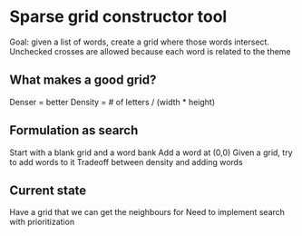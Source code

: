 # Sparse grid constructor tool

Goal: given a list of words, create a grid where those words intersect.
Unchecked crosses are allowed because each word is related to the theme

## What makes a good grid?

Denser = better
Density = # of letters / (width * height)

## Formulation as search

Start with a blank grid and a word bank
Add a word at (0,0)
Given a grid, try to add words to it
Tradeoff between density and adding words

## Current state

Have a grid that we can get the neighbours for
Need to implement search with prioritization
